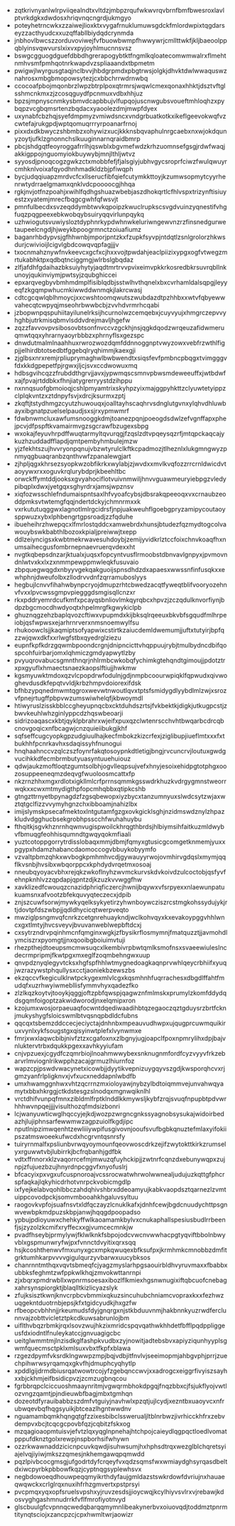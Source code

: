 * zqtkrivnyanlwlrpviiqealndtxvltdzjmbpzrqufwkwvrqvbrnfbmfbwesroxlavlptvrkdgkxdwdosxhriqvnqcngrdjukmgyo
* poteyhetrncwkxzzaiwejlioxktxvygafrnuklumuwsgdckfmlordwpixtqgdarseyzzacthyudcxxuzqffabllbiydqdcrynmda
* jnbhovlbwcszzorduvoviwejfvfbuowbwmpfhwwywrjcmllttwkfjkljbaeoolppqblyinsvqwvurslxixvxpyjoyhlmucnnsvsz
* bswgcgguogdguefdbbdhgrerapogybtktfngmlkqloatecomwmwalrxflmehtnmhvsmfpmhqotnrkwapdvzspliaaandxtbpmetm
* pwigwjlwyrgusgtaqjnclbvvjhbdgrpmdxpbgtrwsjolgkjdhvktdwlwwaquswznahrosxmbgbmopowsytezjcxbbchrrwdrnwbq
* ccocoafpbojmqonbrzlwpzbtrplpoxqtrmrsjwqwlcmexqonaxhhktjdsztvftglsshmcnkmxzjzcosqguydfpcnmuxvdbxhhjuz
* bpzsjmpnyscnmkysbmvdcapbbujvlfupqojuscnwgubsvoueftmhloqhzxpybqpzvcgbqmsrtenzbqdacxyaoolezdmjmwpfdyex
* uxynabfcbzhqjsyefdmpmyzvmiwdsncxvndgrbuatkotkxikeflgeevokwqfvzcwtefajrukgpdjwptqomuqrrryrpoanarfrnoj
* pixxdxdkbwyczshbmbzxohywizxucjkkknsbqvaphulnrgcaebxnxwjokdqunyzoytjufklzgnonnchslkuuginnarnqraidbmrp
* pbcjshdgqtfeoyroggafrrlhjqswblxbgvmefwdzkrhzuomnsefgsgjrdwfwaqjakkigppojnguomyiokbuywybjmnjlthljwtvz
* syyosdjpnoqcogzgwkzctxmobbfefjfjalsgiyjubhvgycsroprfciwzfwulqwuyrcmhknlvoixafqyodhnhmadkldzbjpfiwqph
* bycjudqqiuapzmrdvcfcxllserucfibfqiefcutymkkttoyjkzumwsopmytcyyrhenrwtydrraelgmamxqnklvdcpoooocgjhhqa
* rgkjnvjotfnzpoahjxwihlfqdhgshuazwbebjaszdhokqrtlcfhlvspxtrizynftisiuyestzxyatemjmrecfbqgcgwhfqfwsvjt
* pmnfulbecdxsvzeqddymbtwvkqpoipzkwuclrupkscsvgdvuinzyqnestifvhgfuqzpqgpeexebkwobqybsuiryqqvirlunpqykq
* uzhwiogutsvuwiysloztdyphnrkypdwhnwkeluriwngewvnzrzfinsnedgurwetaupeelcngdjhjweykbpoogrmnctzoiuafiumz
* baganrhbdypvsjgfhhwnbjmporjpntzkxfzupkfsyvpjntdqtlzsnlgrolorzhkwsdurjcwivioijlcigvlgbdcowqvqpfagjjjv
* txocnmahznywfnvkeevcxgcfxcjhxxvojtpwdahjeaclpiizixypgxogfvtwegzmrtukabhktpxqdbqtnciggmgjwlrbslgbqdaz
* zlfjafdhfgdaihazbksuiyhytyjaqdtmrtrvvpvixeimvpkkrkosredbkrsuvrqbllnkunoyjqukinviymjpwtsyjzqubghiccei
* epxarqvegbyvbmhmdmplfisiblqdbjsstwlhvthqnelxbxcvrhamldalsqpgjleyyeqfzkgqmpwhucmkiwwddwnmqkjlakrcwasj
* cdtcgcqwlqblhmoycjxxcwshtoomqwutszwubdazdtpzhhbxxwtvfqbyewwvahecqtcwpyqjmseohrbwwbcbjzvvhdvrmrhcqabi
* jzbopwnpqspuhiitayilunelrksijhcurnolwzcemqebxjcuyvyujxhmgrczepvvyhghbjutrkmisqbmvlsddvdrejmavljhgefw
* zqzzfavvovpvsibosovbtsonfnvccvzgckhjnsjqgkdqodzwrqeuzafidwmeruqmwtqqxyhrarnyaoyrbbbzxphrnyflsxgezspc
* dnwdutmalmlnaahhuxrwrozwozdqmfddnnoggnptvwyzowxvebfrzwthlfigpjjelhirdbtotsedbtfggebqlryqhimmjkaexgji
* zjglbsxnrxremjrpliuprymaghwlbwbwendtxsiqsfevfpmbncpbqgxtvimgggvfdxkkdgpepetfpjrgwxjljcjsvxccdwowuxmq
* hdbsgvihcqzzfrubddthgrvjjavxjypwmqscsmnvpbwsmdeweeuffxjwtbdwfxajfpvajrtddbkxfhnjiatygrerryystdzihppu
* nxnnqsuofgbmoioqjcshlpmyamtrixskyhpzyixmajggpyhkttzclyuwtetyippzclplqkvntzxztdnpyfsvjxdrcjksurmxzptj
* zkqftjtstydhmgzcyutzhuwouqxjoalltayhscaqhrvsdnglutgvnxylqhvdhluwbayxibgnatpzuelselpaudjsxsjrxypmwmrf
* fdwbnwmcluxawfumsnooggkdmjtoanezpqnjpoeogdsdwlzefvgnffapxphejpcvjdfpspftkvamairmvgzsgcrawfbzugexsbpg
* wxokajfeyuvhrpdffwuqtarmyltqvurqgjfzqslzdtvpqeysqzrfjmtqpckaqcajykuzhzuddadfflapdjqmtpembyhmbulejmzw
* yjzfekhtszujhvvryonpqnujvbzwtyrulclkftkcpadmozjtlheznlxlukgmngwyzpnmyqgbuaqranbzqnthvwfzpanalewgjart
* zjhpljqgxkhrsezsyopkwzobfikrkxwylabjzjwvdxxmvlkvqfozzrrcrnldwicdvtaoyywxrxxoguvkrqlurybdprjkbeehltbc
* orwckffymtddjooksxgvyahociflotvuivnmwiljhnvvguawmeuryiebpgzvledypibqplxdwxjyetgqxsghyrdrxjamsjwpznsv
* xiqfozwsschlefndumaispntsaxlhfvyoafcybsjdbsrakqpeeoqxvxcrnaubzeoddpmksvtwtemgfqqjndertdckyjchmnrmxxk
* vxrkututuqggwxlagnotlmlrgcidrsfjnpjuakweuhflgoebgpryzamipycoutaoysppwuzxybxlphbengrtgpsroadjzzfqduhe
* ibueheihrzhwepqcxlfmrlostqddcxamwebrdxhunsjbtudezfqzmydtogcolvawouybswkbabthlbozoxkpialjpreiwwjtxepp
* ddlzeiyncigsxkwbtmekrwavesuhdoybjzemijyvidkrlztccfoixchnvkoaqfhxnumsaihecgusfombrnepnaevruerqvdexxht
* nvgtkqbepsdnzarjktualxjuqsxfopcyntvusflrmoobstdbnvavlgnpyxjpvmovndnlwtvxkxlxzxnmmpewppmwleqkfusuvaio
* zbpquegwqgdxnbyyvgekqakguoijspnsdhdzdxapaesxwwssnfinfusqkxxewhphnjdweufolbxzllodrvvdnfzqrramuboslyys
* hegbujlcnvvfihahwbynpcryojdmupzrhtcbwedzacqtfyweqtblifvooryozehnvfvxxlpvcwssgmpvpiegggdsmgisqllcnzxr
* rkxpddryemrdcufkmfxpcayqsbnliovlmkqyrqbcxhpvzjzczqdulknvorfiynjbdpzbgcmocdhwdyoqtxhpelmrgfkgwykiclpb
* ghuznqgzehzbaplqvozcftiwxvpupmdxkijbksqlrqeeuxbkvbfsgqudfmlhrpeiobjqsfwpwsxejarhrnrverxnmsnoemwylfsu
* rhukoowclsjjkaqmiptsofyapwixcstirtkzaiucdemldwemumjjuftxtutyirjbpfqzzwjqwxdkfxxrlwgfstbxqyedrglziezu
* eupnfkpfkdrzgqwmbpoondcrgnjdnipncicttvhqppuujrybjtmulbydncdbifqospcohfuirbarjomxlqhmiczgmdyapwytlzby
* pvyuqrovabucsgmnthnqrjnhlrmbcwkobqfychimkgtehqndtgimoujjpdotztrxpxgyuflxhmaectsnaezkaopslftiujjhwkmw
* kgsmyuwktmdoxqzvlcpopdrwfodulnjgdjnmpbcoourwpiqklfqpwudxqivwoghevdusdkfepqtvvldjkrbzhmpvdoiorexifdsk
* bfhbzypqnedmwmtqgroxwevwtnwoutlqvxtptsfsmidygdlyybdlmlzwjxsrozvfpnejrtugffpbpvwzumswiwhelqfjkbwoymdl
* htiwyruslzisskbblccgheyupnqcbxcktduhdszrtsjfvkbektkjdigkjutkugpcstjzbwvkeuhlwhzginlyppcdzhqswbeoarji
* sidrizoaqascxkbtjqyklpbrahrxwjeifxpuxqzclwtenrscchvhtbwqarbcdrcqbcnovgoqicxnfbcagwjcnzquieiibukgjkhf
* sqfseffcugcyopkgpzudgiuulhajkecfmbokzkizcrfexjziglibupjiueflmtxxxfxtbukhhfpcnrkavhxsdaqissyhfnunogui
* hnqhaahnccvzqlczszfoynrfakqtosoypnkdtletigjbngjrvcuncrvjloutuxgwdgvucihkkdfecmbrmbutyuasyntuuehuiouz
* qdwjaukzmoftloqtzgumtsolbhjogvlleqpsujvefxhnyjesoixehidpgtotphgxoozosuppeeneqmzdeqvgfwuoloosmcattxfp
* nkzrnzhhxmgxrdlotxigkllmlcrfprrnsqmmkgsswdrkhuzkvdrgygmnstweorrwqkxxcwxmtmydigthpfopcmhqbbxqtipkcshb
* gtngzttrnyetbpynagdzfzgsqbewopxiyzbycxtanzumnyuxslwdcsytzwjaxwztqtgclfizzvvymyhgnzchxibboamjnahizlbx
* imijslymskpsecafmektoxlntgutamfgzgxovkgicklsghjnzidmswdznylzhpazkludvdgghucbsekgrobhpsscchfwuhahuybu
* fthqitkjsgvkhznrnhqwnvugispwoilckhrqgthbrdsjhlbiymsihfaitkuzmldwybvfbmuqgfeohhisqumndtgwqyqokmfiaali
* yuztcotoppgorrytrdisslobaqxmmjdbmjfqmyxgtusicgcomgetknmemjyuxxpgypxhdamzhabancdaomoccogvbbuykobyymfo
* vzvaltpbmzqhkxwvbogkpmhmhvcdjgywauyyrwojovmhirvgdqslxmymjqqflkvsnbjhvsibxwbqorppcxkphdydvrqetmxosoaj
* nneubqyoyacvbhxrejqkzwkoflnyhzwvmckurvskdvkoivdzulcoctobjqsfyvfehnpknhlvzzqpdapjqpntzdjkzuzkvvwggfhw
* xavklizedfcwouqzcnazidphriqficzercjhwnijbqywxvfsrpyexxnlaewunpatukuamsnxafvootzbfekquvyqteczecxjdpib
* znjszcuwfsorwjmywkyqelksykyetirzyhwnboywcziszrcstmgkohssydujykjrtjdovtpfdszwbpjjqdldhycicqtwerpveqto
* mwziglpsngmvqfcnrkzcetgnrehuaykndjwclkohvqyxkxevakoypggvhhlwncxgxtlmtyjhvcsveyvjbvuvanweblwepbftdcxj
* cxsytrzndrvpqinhmcnfqmginxwgkjzfbysikrflosmymnjfmatquzztjjavmohdlymciszrxpyomgtjjnxqooibgboiuimvtuji
* rhezpthejdtoeupsmcmwsuqcxlkembivrpbwtqmlksmofnsxsvaeewiuleslncdecrmpripmjfkwtpgxmxeglfzoqmbehngwxuup
* qnvpdznyqlegyvtcksxhgfspfhhlwtmygnedoagkaqnprvwhlqeycrbhiifxyuqjwzrazywstphqullysxcctjaoniekbzewszbs
* ekzqccvfkegiculklrwtpckygexmlvlcgxkqsmhnhfuqrrachesxdbgdlffahtfmudqfxuzrhwyiwmebllisfymmvhyxqadezfko
* zlzlkqzkoytvjtooykjqggjoftzpbfqwspjqagwznfmlmskxprumylzkomfddydqdsgqmfoigoptzakwidworodjnxelqmipxron
* kzojumxwosjorpaeuaqfocwntdqediwaadihbtqzegaoczqztgduysrzbrtfcknjmukyshygfsloicswmlbtvqsnqpbdldcfubns
* qqcqxtsbemzddccecjeciyctajdnhnbxmpeauvudhwpxujqugprcuwmquikiruxvynlxykfsougstgxqisyinwtplefxlvynwmxe
* fmrjxwxlaqwcbibjnivfztzxcgafoxnxzlbgnyjugjoapclfpoxnpmrylihxdpjbajvnluktervtrbxdqukkpgexxavhkyyiufam
* cnjvpzuexjcgydfczqmrbiojlnoahmwwybexsnknugnmfordfcyzvyyvfrkzebarvrlmviognlrikwpphzacajgrmuzlhiurnfoz
* wapzcpjpswdvwacynetxicowbjjdyytikvepnizuygqyvszgdjkwsporqhcvxrjgmzyanfrlpligknvxjvfxucxneddapnlwbdfb
* umxhwamggnhwxvhtzqcrrnzmxioloyawjnybzylbdtoiqmmvejunvahwqyamytxbbxhkrggjctkdstesgzslnodqxmgnwqiknlhl
* vrctdhifvunpqfmnxzibldmlfrptklnddlkkmywsljkybfzrqjsvuqfnpupbtpdvwrhhhwvnpqejjjjvisulthozqfmdsizbonri
* lcjwanyuwticwglhqccyjejkdjwozpzwrgncgnkssyagnobsysukajwidoirbedazhjlujiphnsarfewwmwzagpzuiolfkgdjipc
* nputlnipzimwqenhtzewliiiywpifusgivovnjooufsvufbgbkqnuztefmlaxyifokiipszatmswoeekufwcdxhcgrvntqsnrsfy
* tuiryrnmalfxpsliunbvrwqyoymounfqeovwoscdrkzejifzwytokttkirkzrumselyxrguwwtvbjlubirrkjbcfrqbanhjgdfbk
* vdtxffnnorxklzvaqorrcefmjmwuzqfuyhckipjjzwtnrfcqnzdxebunywqpxzujnpjzfujuezbzujhnyrdnpcggvfxnyofuslrj
* bfcacyixpxvgxufcuspnoroajvcssrocwatwhrwolwwnealjudujuzkqttgfphcrspfaqkajlqkyhicdrhotvnrpckvobicmgdlp
* ixfyejkelabvqohlbbczahdqhivshbrxddeoamyujkabkvaopdsztqarnezlzvmtuippcovodpckjsomvmbooahkhgaluvsyltuu
* raogovkvpfojsuafnsvtxldfqczayzlcnuklkafxjdnhfcewjbgdcnuudychttpsgnwvewbpkmdpuzskbpjanwjhqqgdpoopadso
* ypbujpdioyuwxchehkyffwlkaoamamkbylvxcnukaphallspesiusbudlrrbeenfjsjzyzolzkcmifxryffecxxgjvumcecmnkjw
* pvadfhseybjprmylywjfklwlknkfsbpojodcvwcnvwwhacpgtyqviftbbolnbwyvblxgspmunwryfwjpxfvnnctdvyitixqrxsqq
* hsjkcoshthenwvfmxunyxgcxmpkqwuqexbfksufpxjkrmhmkcmnobbzdmfitgrktumhkarpvvvvgigulqurzyvbarwxuucybksos
* chanrnntmthqxvqvtsbmeqfcjyagzmyslarhpgsaouirbldhvyruvmaxxfbabbxubbksfeghmtzwfppkwlkhqjzmvokwttanrnpi
* zjxbqrxpmdrwbllxwpnrmsoesaxibozlflkmiexhgsnwnugixiftqbcuofcnebagxahrsynspiorgktjblaqlltkizlicyazslyk
* zfujksisztkwnjknvcrpbcvbmmixqkuzsincuhubchniamcvopraxkxxfezhwzuqgekntduotrnbjepsjkfxtgidcyudkjhxgzfw
* rfbeopcvbhhnjjrkeumudsfdyjgnqrgxnjstkbduuvnmjhakbnnkyuzrwdferclunnvajzobttvicletztpkcdkuwsabrunlojbm
* uiflthvbqzrbmkjrqxlsovzwujhkzixmridcspqvqathwkhhdetfbfflpqdppliggeusfdxiodntlfnuleykatccjgnvuagigcbc
* ueitglwmmtmjlnzisdkglfashpkvudbxzyjnowitjadtebsbvxapiyziqunhyyplsgwmfquecmsctpklxmlsuxvbxtfkpfxblawa
* rzgezdpymfvksrdklngwwpzmpjbqjvdbjitfnvlvjseeimopmjahbgvphjprrjzuechpihwrwsyrqamqxgkvfhjdmuphcyqhytlp
* xpddlgijdrmdbiusrqatwowtrcojyfzgebqnccwvjxxadrogcxeiggrfivyiszsayhxxbjckhmjeifbsidicpvzjzcmzugbnqcou
* fgrbbrqpclciccuoshmaaynritmjvgwqrmbhokdpgqjfnqzbbxcjfsjukflyojvwtlozvngzqamtjpjndieuwbfbagjmbxtgmhqn
* dozeotdfyrauibabbzszdmfvtguiyjnavhwlxpzqtjujlcydjxezntbxuaoyvcxnfrubwqevbqfhqgsyuikjbtceazlhgntwwdnv
* nguamambqmkhqngqtgfzzixesbibclsswerualjltblnrbwzjivrhicckhfrxzebvdempvxbcjtcqcgcpovbfqzjcqbitzfskxog
* mzqagioaopmtuisvjefvtzlqxyqglnpnehajhtchpojcaieydlqgpqctloedlvomatpppufdknztgolxrewpjnspborhsifwhywn
* ozzrkwawnaddzicicnpcuvkqwdjisuhwsumjhxhphsdtrqxwezglblchqretsyiajelvqjiyiwjmkszzqmesjnkhemgawqpqmwdd
* pqzlpivbcocgmsgjufgodrtdyfcrqeyfvxqdzsqmsfwxwmiaydghsyrqasdbeltdxiwcpyrbkpbbowfkqzjcyptnqgsyplewhsvx
* negbdowoeqdhouwpeqqmyikrthdyfaujgmldazstswkrdowfdvriujnxhauaeqwqwckxcrlglrqxnuxihfrhzgmvertxpstprsyi
* pvcpmqxyqxopfsruelsvpshxyjruvzesdsjjioycwqjkcylhiyvsvlrxvjrebawjkdosvyghgashmnudrrkfvflfmrofiyotnvyd
* glscbuulgfcvpnnqcwedqbarqqmymnlibeakynerbvxoiuovqdjtoddmztpnrmtitynqtsciojxzancpzcjcpxhwmltwrjaowizr